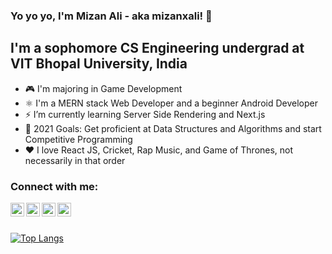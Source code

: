 ### Yo yo yo, I'm Mizan Ali - aka mizanxali! 👋

## I'm a sophomore CS Engineering undergrad at VIT Bhopal University, India

- 🎮 I'm majoring in Game Development
- ⚛️ I'm a MERN stack Web Developer and a beginner Android Developer
- ⚡ I’m currently learning Server Side Rendering and Next.js
- 🥅 2021 Goals: Get proficient at Data Structures and Algorithms and start Competitive Programming
- ❤️ I love React JS, Cricket, Rap Music, and Game of Thrones, not necessarily in that order


### Connect with me:

[<img align="left" alt="mizanxali | Email" width="22px" src="https://edent.github.io/SuperTinyIcons/images/svg/gmail.svg" />][email]
[<img align="left" alt="mizanxali | Twitter" width="22px" src="https://edent.github.io/SuperTinyIcons/images/svg/twitter.svg" />][twitter]
[<img align="left" alt="mizanxali | LinkedIn" width="22px" src="https://edent.github.io/SuperTinyIcons/images/svg/linkedin.svg" />][linkedin]
[<img align="left" alt="mizanxali | Instagram" width="22px" src="https://edent.github.io/SuperTinyIcons/images/svg/instagram.svg" />][instagram]

<br>
<br>

[![Top Langs](https://github-readme-stats.vercel.app/api/top-langs/?username=mizanxali&layout=compact)](https://github.com/anuraghazra/github-readme-stats)

[email]: mailto:mizanalip786@gmail.com
[twitter]: https://twitter.com/mizanxali
[instagram]: https://instagram.com/mizanxali
[linkedin]: https://linkedin.com/in/mizanxali
